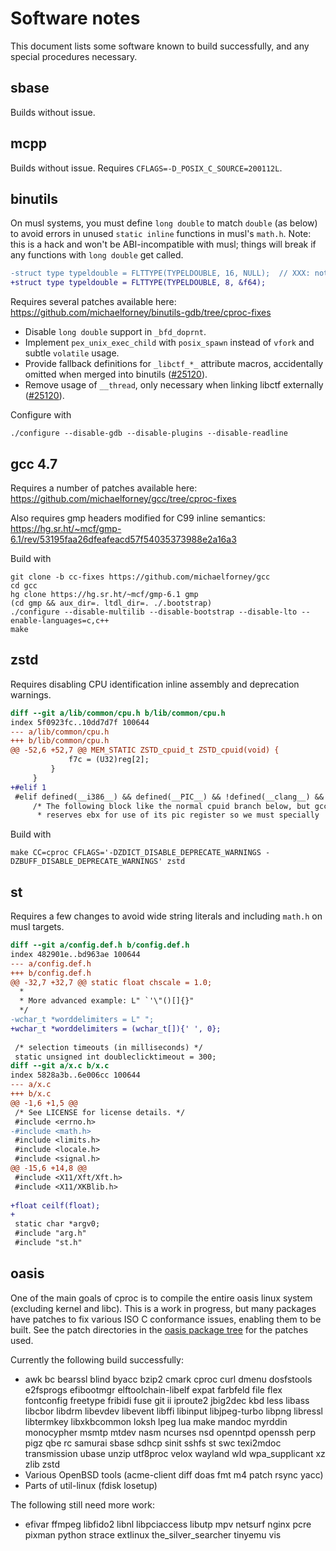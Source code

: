 # Software notes

This document lists some software known to build successfully, and any
special procedures necessary.

## sbase

Builds without issue.

## mcpp

Builds without issue. Requires `CFLAGS=-D_POSIX_C_SOURCE=200112L`.

## binutils

On musl systems, you must define `long double` to match `double` (as
below) to avoid errors in unused `static inline` functions in musl's
`math.h`. Note: this is a hack and won't be ABI-incompatible with musl;
things will break if any functions with `long double` get called.

```diff
-struct type typeldouble = FLTTYPE(TYPELDOUBLE, 16, NULL);  // XXX: not supported by qbe
+struct type typeldouble = FLTTYPE(TYPELDOUBLE, 8, &f64);
```

Requires several patches available here:
https://github.com/michaelforney/binutils-gdb/tree/cproc-fixes

- Disable `long double` support in `_bfd_doprnt`.
- Implement `pex_unix_exec_child` with `posix_spawn` instead of `vfork`
  and subtle `volatile` usage.
- Provide fallback definitions for `_libctf_*_` attribute macros,
  accidentally omitted when merged into binutils ([#25120]).
- Remove usage of `__thread`, only necessary when linking libctf
  externally ([#25120]).

Configure with

```
./configure --disable-gdb --disable-plugins --disable-readline
```

[#25120]: https://sourceware.org/bugzilla/show_bug.cgi?id=25120

## gcc 4.7

Requires a number of patches available here:
https://github.com/michaelforney/gcc/tree/cproc-fixes

Also requires gmp headers modified for C99 inline semantics:
https://hg.sr.ht/~mcf/gmp-6.1/rev/53195faa26dfeafeacd57f54035373988e2a16a3

Build with

```
git clone -b cc-fixes https://github.com/michaelforney/gcc
cd gcc
hg clone https://hg.sr.ht/~mcf/gmp-6.1 gmp
(cd gmp && aux_dir=. ltdl_dir=. ./.bootstrap)
./configure --disable-multilib --disable-bootstrap --disable-lto --enable-languages=c,c++
make
```

## zstd

Requires disabling CPU identification inline assembly and deprecation
warnings.

```diff
diff --git a/lib/common/cpu.h b/lib/common/cpu.h
index 5f0923fc..10dd7d7f 100644
--- a/lib/common/cpu.h
+++ b/lib/common/cpu.h
@@ -52,6 +52,7 @@ MEM_STATIC ZSTD_cpuid_t ZSTD_cpuid(void) {
             f7c = (U32)reg[2];
         }
     }
+#elif 1
 #elif defined(__i386__) && defined(__PIC__) && !defined(__clang__) && defined(__GNUC__)
     /* The following block like the normal cpuid branch below, but gcc
      * reserves ebx for use of its pic register so we must specially
```

Build with

	make CC=cproc CFLAGS='-DZDICT_DISABLE_DEPRECATE_WARNINGS -DZBUFF_DISABLE_DEPRECATE_WARNINGS' zstd

## st

Requires a few changes to avoid wide string literals and including
`math.h` on musl targets.

```diff
diff --git a/config.def.h b/config.def.h
index 482901e..bd963ae 100644
--- a/config.def.h
+++ b/config.def.h
@@ -32,7 +32,7 @@ static float chscale = 1.0;
  *
  * More advanced example: L" `'\"()[]{}"
  */
-wchar_t *worddelimiters = L" ";
+wchar_t *worddelimiters = (wchar_t[]){' ', 0};
 
 /* selection timeouts (in milliseconds) */
 static unsigned int doubleclicktimeout = 300;
diff --git a/x.c b/x.c
index 5828a3b..6e006cc 100644
--- a/x.c
+++ b/x.c
@@ -1,6 +1,5 @@
 /* See LICENSE for license details. */
 #include <errno.h>
-#include <math.h>
 #include <limits.h>
 #include <locale.h>
 #include <signal.h>
@@ -15,6 +14,8 @@
 #include <X11/Xft/Xft.h>
 #include <X11/XKBlib.h>
 
+float ceilf(float);
+
 static char *argv0;
 #include "arg.h"
 #include "st.h"
```

## oasis

One of the main goals of cproc is to compile the entire oasis linux
system (excluding kernel and libc). This is a work in progress, but many
packages have patches to fix various ISO C conformance issues, enabling
them to be built. See the patch directories in the [oasis package tree]
for the patches used.

Currently the following build successfully:

- awk bc bearssl blind byacc bzip2 cmark cproc curl dmenu dosfstools
  e2fsprogs efibootmgr elftoolchain-libelf expat farbfeld file flex
  fontconfig freetype fribidi fuse git ii iproute2 jbig2dec kbd less
  libass libcbor libdrm libevdev libevent libffi libinput libjpeg-turbo
  libpng libressl libtermkey libxkbcommon loksh lpeg lua make mandoc
  myrddin monocypher msmtp mtdev nasm ncurses nsd openntpd openssh
  perp pigz qbe rc samurai sbase sdhcp sinit sshfs st swc texi2mdoc
  transmission ubase unzip utf8proc velox wayland wld wpa\_supplicant
  xz zlib zstd
- Various OpenBSD tools (acme-client diff doas fmt m4 patch rsync yacc)
- Parts of util-linux (fdisk losetup)

The following still need more work:

- efivar ffmpeg libfido2 libnl libpciaccess libutp mpv netsurf nginx pcre
  pixman python strace extlinux the\_silver\_searcher tinyemu vis

[oasis package tree]: https://github.com/michaelforney/oasis/tree/master/pkg
